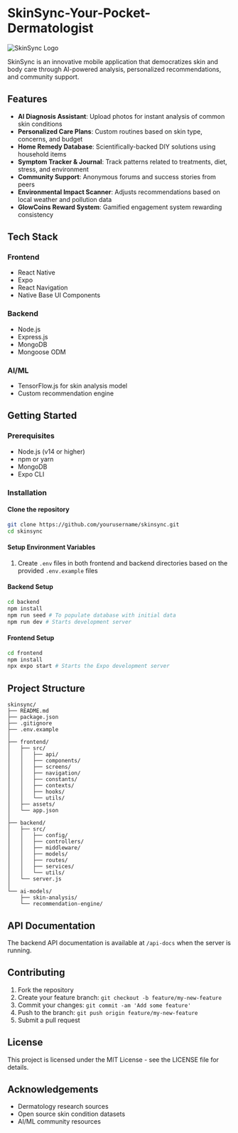 # SkinSync-Your-Pocket-Dermatologist

![SkinSync Logo](./frontend/assets/images/logo.png)

SkinSync is an innovative mobile application that democratizes skin and body care through AI-powered analysis, personalized recommendations, and community support.

## Features

- **AI Diagnosis Assistant**: Upload photos for instant analysis of common skin conditions
- **Personalized Care Plans**: Custom routines based on skin type, concerns, and budget
- **Home Remedy Database**: Scientifically-backed DIY solutions using household items
- **Symptom Tracker & Journal**: Track patterns related to treatments, diet, stress, and environment
- **Community Support**: Anonymous forums and success stories from peers
- **Environmental Impact Scanner**: Adjusts recommendations based on local weather and pollution data
- **GlowCoins Reward System**: Gamified engagement system rewarding consistency

## Tech Stack

### Frontend
- React Native
- Expo
- React Navigation
- Native Base UI Components

### Backend
- Node.js
- Express.js
- MongoDB
- Mongoose ODM

### AI/ML
- TensorFlow.js for skin analysis model
- Custom recommendation engine

## Getting Started

### Prerequisites

- Node.js (v14 or higher)
- npm or yarn
- MongoDB
- Expo CLI

### Installation

#### Clone the repository

```bash
git clone https://github.com/yourusername/skinsync.git
cd skinsync
```

#### Setup Environment Variables

1. Create `.env` files in both frontend and backend directories based on the provided `.env.example` files

#### Backend Setup

```bash
cd backend
npm install
npm run seed # To populate database with initial data
npm run dev # Starts development server
```

#### Frontend Setup

```bash
cd frontend
npm install
npx expo start # Starts the Expo development server
```

## Project Structure

```
skinsync/
├── README.md
├── package.json
├── .gitignore
├── .env.example
│
├── frontend/
│   ├── src/
│   │   ├── api/
│   │   ├── components/
│   │   ├── screens/
│   │   ├── navigation/
│   │   ├── constants/
│   │   ├── contexts/
│   │   ├── hooks/
│   │   └── utils/
│   ├── assets/
│   └── app.json
│
├── backend/
│   ├── src/
│   │   ├── config/
│   │   ├── controllers/
│   │   ├── middleware/
│   │   ├── models/
│   │   ├── routes/
│   │   ├── services/
│   │   └── utils/
│   └── server.js
│
└── ai-models/
    ├── skin-analysis/
    └── recommendation-engine/
```

## API Documentation

The backend API documentation is available at `/api-docs` when the server is running.

## Contributing

1. Fork the repository
2. Create your feature branch: `git checkout -b feature/my-new-feature`
3. Commit your changes: `git commit -am 'Add some feature'`
4. Push to the branch: `git push origin feature/my-new-feature`
5. Submit a pull request

## License

This project is licensed under the MIT License - see the LICENSE file for details.

## Acknowledgements

- Dermatology research sources
- Open source skin condition datasets
- AI/ML community resources
